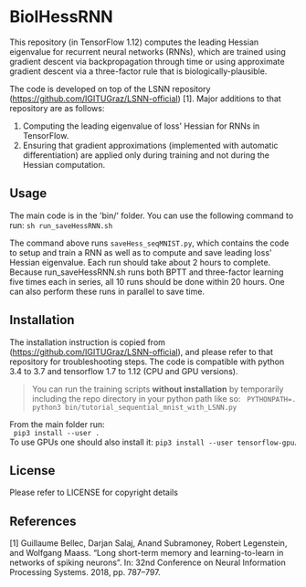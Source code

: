# BiolHessRNN

This repository (in TensorFlow 1.12) computes the leading Hessian eigenvalue for recurrent neural networks (RNNs), which are trained using gradient descent via backpropagation through time or using approximate gradient descent via a three-factor rule that is biologically-plausible. 

The code is developed on top of the LSNN repository (https://github.com/IGITUGraz/LSNN-official) [1]. Major additions to that repository are as follows:
1. Computing the leading eigenvalue of loss' Hessian for RNNs in TensorFlow. 
2. Ensuring that gradient approximations (implemented with automatic differentiation) are applied only during training and not during the Hessian computation.   

## Usage

The main code is in the 'bin/' folder. You can use the following command to run:
``sh run_saveHessRNN.sh``

The command above runs ``saveHess_seqMNIST.py``, which contains the code to setup and train a RNN as well as to compute and save leading loss' Hessian eigenvalue. Each run should take about 2 hours to complete. Because run_saveHessRNN.sh runs both BPTT and three-factor learning five times each in series, all 10 runs should be done within 20 hours. One can also perform these runs in parallel to save time. 

## Installation

The installation instruction is copied from (https://github.com/IGITUGraz/LSNN-official), and please refer to that repository for troubleshooting steps. The code is compatible with python 3.4 to 3.7 and tensorflow 1.7 to 1.12 (CPU and GPU versions).

> You can run the training scripts **without installation** by temporarily including the repo directory
> in your python path like so: `` PYTHONPATH=. python3 bin/tutorial_sequential_mnist_with_LSNN.py`` 

From the main folder run:  
`` pip3 install --user .``  
To use GPUs one should also install it:
 ``pip3 install --user tensorflow-gpu``.

## License

Please refer to LICENSE for copyright details


## References

[1] Guillaume Bellec, Darjan Salaj, Anand Subramoney, Robert Legenstein, and Wolfgang Maass. “Long short-term memory and learning-to-learn in networks of spiking neurons”. In: 32nd Conference on Neural Information Processing Systems. 2018, pp. 787–797.
